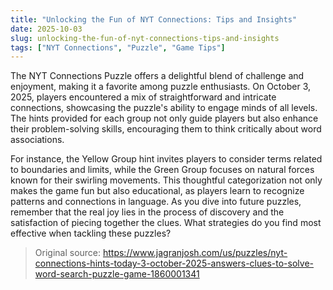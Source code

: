 ```yaml
---
title: "Unlocking the Fun of NYT Connections: Tips and Insights"
date: 2025-10-03
slug: unlocking-the-fun-of-nyt-connections-tips-and-insights
tags: ["NYT Connections", "Puzzle", "Game Tips"]
---
```

The NYT Connections Puzzle offers a delightful blend of challenge and enjoyment, making it a favorite among puzzle enthusiasts. On October 3, 2025, players encountered a mix of straightforward and intricate connections, showcasing the puzzle's ability to engage minds of all levels. The hints provided for each group not only guide players but also enhance their problem-solving skills, encouraging them to think critically about word associations.

For instance, the Yellow Group hint invites players to consider terms related to boundaries and limits, while the Green Group focuses on natural forces known for their swirling movements. This thoughtful categorization not only makes the game fun but also educational, as players learn to recognize patterns and connections in language. As you dive into future puzzles, remember that the real joy lies in the process of discovery and the satisfaction of piecing together the clues. What strategies do you find most effective when tackling these puzzles?

> Original source: https://www.jagranjosh.com/us/puzzles/nyt-connections-hints-today-3-october-2025-answers-clues-to-solve-word-search-puzzle-game-1860001341